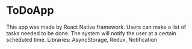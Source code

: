 # ToDoApp
This app was made by React Native framework. Users can make a list of tasks needed to be done. The system will notify the user at a certain scheduled time.
Libraries: AsyncStorage, Redux, Notification
